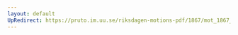 ```yaml
---
layout: default
UpRedirect: https://pruto.im.uu.se/riksdagen-motions-pdf/1867/mot_1867__ak__204/mot_1867__ak__204-002.pdf
---
```

